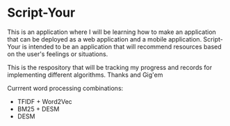 # Script-Your
This is an application where I will be learning how to make an application that can be deployed as a web application and a mobile application. Script-Your is intended to be an application that will recommend resources based on the user's feelings or situations.

This is the respository that will be tracking my progress and records for implementing different algorithms. Thanks and Gig'em

Currrent word processing combinations:
  - TFIDF + Word2Vec
  - BM25 + DESM
  - DESM
